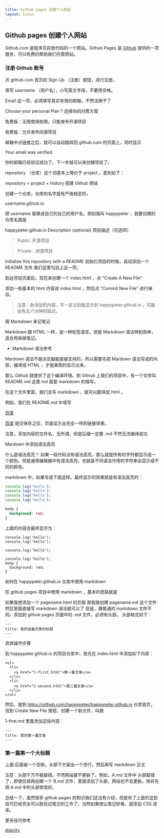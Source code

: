 ```yaml
---
title: Github pages 创建个人网站
layout: linux
---
```


## Github pages 创建个人网站

Github.com 是程序员存放代码的一个网站。Github Pages 是 [Github](https://pages.github.com/) 提供的一项服务，可以免费的帮助我们托管网站。

### 注册 Github 账号

点 github.com 首页的 Sign Up （注册）按钮，进行注册。

填写 username （用户名），小写英文字母，不要用空格。

Email 这一项，必须填写真实有效的邮箱，不然注册不了

Choose your personal Plan ? 选择你的付费方案

免费版：无限使用权限，只能发布开源项目

收费版：允许发布闭源项目

邮箱中点链接之后，就可以自动跳转回 github.com 的页面上，同时显示

Your email was verified.

你的邮箱已经验证成功了。下一步就可以来创建项目了。

repository （仓库）这个词基本上等价于 project ，差别如下：

repository = project + history
搭建 Github 网站

创建一个仓库，仓库的名字是有严格规定的，

username.github.io

把 username 替换成自己的自己的用户名。例如我叫 happypeter ，我要创建的仓库名就是

happypeter.github.io
Description (optional) 项目描述（可选项）

> Public: 开源项目

> Private：闭源项目

Initialize this repository with a README 初始化项目的时候，自动添加一个 README 文件
我们这里勾选上这一项。

到达项目页面后，现在来创建一个 index.html ，点 “Create A New File”

添加一些基本的 html 内容进 index.html ，然后点 “Commit New File” 进行保存。

>注意：新添加的内容，不一定立刻能显示到 happypeter.github.io ，可能会有五六分钟的延迟。

用 Markdown 来记笔记

Markdown 跟 HTML 一样，是一种标签语言。但是 Markdown 语法特别简单，适合用来做笔记。

* Markdown 语法参考

Mardown 语法不是浏览器能直接支持的，所以需要先把 Mardown 语法写成的内容，编译成 HTML ，才能美观的显示出来。

那么 Github 就提供了这个编译环境。到 Github 上我们的项目中，有一个文件叫 README.md 这里 md 就是 markdown 的缩写。

在这个文件里面，我们去写 markdown ，就可以翻译成 html 。

例如，我们在 README.md 中填写

[百度](http://baidu.com)

<a href="http://baidu.com">百度</a>
提交保存之后，页面显示出完全一样的链接效果。

注意，添加内容的文件名，无所谓，但是后缀一定要 .md 不然无法编译成功

Mardown 中添加语法高亮

什么是语法高亮？ 如果一段代码没有语法高亮，那么就是所有的字符都显示成一个颜色。但是通常编辑器中有语法高亮，也就是不同语法作用的字符串会显示成不同的颜色。

markdown 中，如果写成下面这样，最终显示的效果就是有语法高亮的：

```js
console.log('hello');
console.log('hello');
console.log('hello');
console.log('hello');
```

```css
body {
  background: red;
}
```

上面的内容会最终显示为：

```
console.log('hello');
console.log('hello');

console.log('hello');

console.log('hello');
body {
  background: red;
}
```


如何在 happypeter.github.io 仓库中使用 markdown

在 github pages 项目中使用 markdown ，基本的思路就是

如果我想添加一个 pagename.html 的页面
那我就创建 pagename.md 这个文件
然后里面直接写 markdown 语法就可以了
但是，跟普通的 markdown 文件不同，添加到 github pages 页面中的 .md 文件，必须有头部。
头部格式如下：

```
---
title: 我的这篇文章的标题
---
```

具体操作步骤

到 happypeter.github.io 的项目仓库中，首先在 index.html 中添加如下内容：

```
<ul>
  <li>
    <a href="1-first.html">第一篇文章</a>
  </li>
  <li>
    <a href="2-second.html">第二篇文章</a>
  </li>
</ul>
```


然后，就到 https://github.com/happypeter/happypeter.github.io 仓库首页，找到 Create New File 按钮，创建一个新文件，叫做

1-first.md
里面添加这些内容：

```
---
title: 我的第一篇文章
---
```

### 第一篇第一个大标题

上面:后面留一个空格，头部下方留出一个空行，然后再写 markdown 正文

注意：头部千万不能敲错，不然网站就不更新了。例如，A.md 文件中 头部敲错了，即使后续再创建一个 B.md 文件，里面添加了头部，网站也不会更新。除非先把 A.md 中的头部修改好。

总结一下，虽然很多 github pages 的知识我们还没有介绍，但是有了上面的这些技巧已经完全可以胜任记笔记的工作了。当然如果想让笔记好看，就添加 CSS 进来。

更多技巧参考

[digicity](https://github.com/happypeter/digicity)
